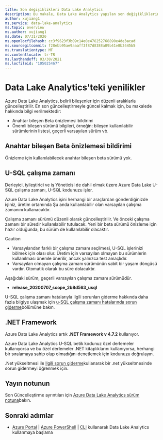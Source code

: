```yaml
---
title: Son değişiklikleri Data Lake Analytics
description: Bu makale, Data Lake Analytics yapılan son değişikliklerin sürekli bir listesini sağlar.
author: xujiang1
ms.service: data-lake-analytics
ms.topic: overview
ms.author: xujiang1
ms.date: 07/31/2020
ms.openlocfilehash: cc3f9623f3b09c14e0e478252768890e4de3acad
ms.sourcegitcommit: f28ebb95ae9aaaff3f87d8388a09b41e0b3445b5
ms.translationtype: MT
ms.contentlocale: tr-TR
ms.lasthandoff: 03/30/2021
ms.locfileid: "105025467"
---
```

# <a name="whats-new-in-data-lake-analytics"></a>Data Lake Analytics'teki yenilikler

Azure Data Lake Analytics, belirli bileşenler için düzenli aralıklarla güncelleştirilir. En son güncelleştirmeyle güncel kalmak için, bu makalede hakkında bilgi verilmektedir:

- Anahtar bileşen Beta önizlemesi bildirimi
- Önemli bileşen sürümü bilgileri, örneğin: bileşen kullanılabilir sürümlerinin listesi, geçerli varsayılan sürüm vb.


## <a name="notification-of-key-component-beta-preview"></a>Anahtar bileşen Beta önizlemesi bildirimi

Önizleme için kullanılabilecek anahtar bileşen beta sürümü yok. 

## <a name="u-sql-runtime"></a>U-SQL çalışma zamanı

Derleyici, iyileştirici ve iş Yöneticisi de dahil olmak üzere Azure Data Lake U-SQL çalışma zamanı, U-SQL kodunuzu işler.

Azure Data Lake Analytics işini herhangi bir araçlardan gönderdiğinizde işiniz, üretim ortamında Şu anda kullanılabilir olan varsayılan çalışma zamanını kullanacaktır. 

Çalışma zamanı sürümü düzenli olarak güncelleştirilir. Ve önceki çalışma zamanı bir süredir kullanılabilir tutulacak. Yeni bir beta sürümü önizleme için hazır olduğunda, bu sürüm de kullanılabilir olacaktır.

> [!CAUTION]
> - Varsayılandan farklı bir çalışma zamanı seçilmesi, U-SQL işlerinizi bölmek için olası olur. Üretim için varsayılan olmayan bu sürümlerin kullanılması önemle önerilir, ancak yalnızca test amaçlıdır.
> - Varsayılan olmayan çalışma zamanı sürümünün sabit bir yaşam döngüsü vardır. Otomatik olarak bu süre dolacaktır.

Aşağıdaki sürüm, geçerli varsayılan çalışma zamanı sürümüdür.

- **release_20200707_scope_2b8d563_usql**

U-SQL çalışma zamanı hatalarıyla ilgili sorunları giderme hakkında daha fazla bilgiye ulaşmak için [u-SQL çalışma zamanı hatalarında sorun giderme](runtime-troubleshoot.md)bölümüne bakın.

## <a name="net-framework"></a>.NET Framework

Azure Data Lake Analytics artık **.NET Framework v 4.7.2** kullanıyor. 

Azure Data Lake Analytics U-SQL betik kodunuz özel derlemeler kullanıyorsa ve bu özel derlemeler .NET kitaplıklarını kullanıyorsa, herhangi bir sıralamaya sahip olup olmadığını denetlemek için kodunuzu doğrulayın.

.Net yükseltmesi ile [Ilgili sorun giderme](runtime-troubleshoot.md)kullanarak bir .net yükseltmesinde sorun gidermeyi öğrenmek için.

## <a name="release-note"></a>Yayın notunun

Son Güncelleştirme ayrıntıları için [Azure Data Lake Analytics sürüm notuna](https://github.com/Azure/AzureDataLake/tree/master/docs/Release_Notes)bakın.


## <a name="next-steps"></a>Sonraki adımlar

* [Azure Portal](data-lake-analytics-get-started-portal.md)  |  [Azure PowerShell](data-lake-analytics-get-started-powershell.md)  |  [CLI](data-lake-analytics-get-started-cli.md) kullanarak Data Lake Analytics kullanmaya başlama

